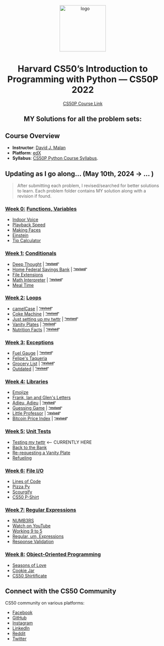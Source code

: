 <br>

<p align="center">
<img src="https://i.imgur.com/Jj740Yd.png" alt="logo" height="150"/>
</p>

<h1 align="center">
Harvard CS50’s Introduction to Programming with Python — CS50P 2022
</h1>

<p align="center">
  <a href="https://cs50.harvard.edu/python/2022/">CS50P Course Link</a>
</p>

<h2 align="center">
MY Solutions for all the problem sets:
</h2>

## Course Overview

- **Instructor**: [David J. Malan](mailto:malan@harvard.edu)
- **Platform**: [edX](https://learning.edx.org/course/course-v1:HarvardX+CS50P+Python/home)
- **Syllabus**: [CS50P Python Course Syllabus](https://cs50.harvard.edu/python/2022/syllabus/).

## Updating as I go along... (May 10th, 2024 -> ... )

> After submitting each problem, I revised/searched for better solutions to learn.
> Each problem folder contains MY solution along with a revision if found.

### [Week 0:](/week0) [Functions, Variables](https://cs50.harvard.edu/python/2022/psets/0/)
* [Indoor Voice](/week0/indoor/indoor.py)
* [Playback Speed](/week0/playback/playback.py)
* [Making Faces](/week0/faces/faces.py)
* [Einstein](/week0/einstein/einstein.py)
* [Tip Calculator](/week0/tip/tip.py)

### [Week 1:](/week1) [Conditionals](https://cs50.harvard.edu/python/2022/psets/1/)
* [Deep Thought](/week1/deep/deep.py) | <sup><sub>[***revised**](/week1/deep/deep_revision.py)*
* [Home Federal Savings Bank](/week1/bank/bank.py) | <sup><sub>[***revised**](/week1/bank/bank_revision.py)*
* [File Extensions](/week1/extensions/extensions.py)
* [Math Interpreter](/week1/interpreter/interpreter.py) | <sup><sub>[***revised**](/week1/interpreter/interpreter_revision.py)*
* [Meal Time](/week1/meal/meal.py)

### [Week 2:](/week2) [Loops](https://cs50.harvard.edu/python/2022/psets/2/)
* [camelCase](/week2/camel/camel.py) | <sup><sub>[***revised**](/week2/camel/camel_revision.py)*
* [Coke Machine](/week2/coke/coke.py) | <sup><sub>[***revised**](/week2/coke/coke_revision.py)*
* [Just setting up my twttr](/week2/twttr/twttr.py) | <sup><sub>[***revised**](/week2/twttr/twttr_revision.py)*
* [Vanity Plates](/week2/plates/plates.py) | <sup><sub>[***revised**](/week2/plates/plates_revision.py)*
* [Nutrition Facts](/week2/nutrition/nutrition.py) | <sup><sub>[***revised**](/week2/nutrition/nutrition_revision.py)*

### [Week 3:](/week3) [Exceptions](https://cs50.harvard.edu/python/2022/psets/3/) 
* [Fuel Gauge](/week3/fuel/fuel.py) | <sup><sub>[***revised**](/week3/fuel/fuel_revision.py)*
* [Felipe's Taqueria](/week3/taqueria/taqueria.py)
* [Grocery List](/week3/grocery/grocery.py) | <sup><sub>[***revised**](/week3/grocery/grocery_revision.py)*
* [Outdated](/week3/outdated/outdated.py) | <sup><sub>[***revised**](/week3/outdated/outdated_revision.py)*

### [Week 4:](/week4) [Libraries](https://cs50.harvard.edu/python/2022/psets/4/)
* [Emojize](/week4/emojize/emojize.py)
* [Frank, Ian and Glen's Letters](/week4/figlet/figlet.py) 
* [Adieu, Adieu](/week4/adieu/adieu.py) | <sup><sub>[***revised**](/week4/adieu/adieu_revision)*
* [Guessing Game](/week4/game/game.py) | <sup><sub>[***revised**](/week4/game/game_revision.py)*
* [Little Professor](/week4/professor/professor.py) | <sup><sub>[***revised**](/week4/professor/professor_revision.py)*
* [Bitcoin Price Index](/week4/bitcoin/bitcoin.py) | <sup><sub>[***revised**](/week4/bitcoin/bitcoin_revision.py)*

### [Week 5:](/week5) [Unit Tests](https://cs50.harvard.edu/python/2022/psets/5/)
* [Testing my twttr](/week5/test_twttr/)  <-- CURRENTLY HERE
* [Back to the Bank](/week5/test_bank/)
* [Re-requesting a Vanity Plate](/week5/test_plates/)
* [Refueling](/week5/test_fuel/)

### [Week 6:](/week6) [File I/O](https://cs50.harvard.edu/python/2022/psets/6/)
* [Lines of Code](/week6/lines/lines.py)
* [Pizza Py](/week6/pizza/pizza.py)
* [Scourgify](/week6/scourgify/scourgify.py)
* [CS50 P-Shirt](/week6/shirt/shirt.py)

### [Week 7:](/week7) [Regular Expressions](https://cs50.harvard.edu/python/2022/weeks/7/)
* [NUMB3RS](/week7/numb3rs/)
* [Watch on YouTube](/week7/watch/)
* [Working 9 to 5](/week7/working/)
* [Regular, um, Expressions](/week7/um/)
* [Response Validation](/week7/response/)

### [Week 8:](/week8) [Object-Oriented Programming](https://cs50.harvard.edu/python/2022/weeks/8/)
* [Seasons of Love](/week8/seasons/)
* [Cookie Jar](/week8/jar/)
* [CS50 Shirtificate](/week8/shirtificate/)


## Connect with the CS50 Community

CS50 community on various platforms:

- [Facebook](https://www.facebook.com/groups/cs50/)
- [GitHub](https://github.com/cs50)
- [Instagram](https://www.instagram.com/cs50/)
- [LinkedIn](https://www.linkedin.com/company/cs50/)
- [Reddit](https://www.reddit.com/r/cs50/)
- [Twitter](https://twitter.com/cs50)

